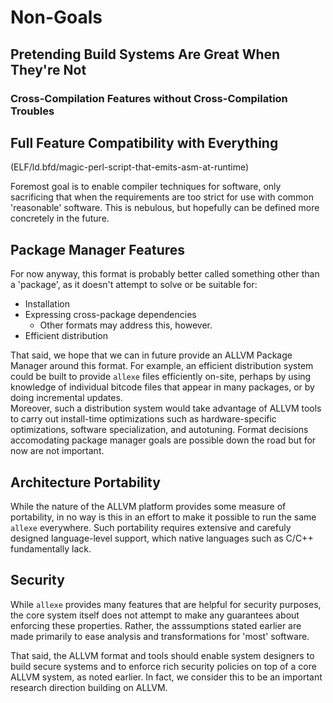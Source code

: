 # Non-Goals

## Pretending Build Systems Are Great When They're Not

### Cross-Compilation Features without Cross-Compilation Troubles

## Full Feature Compatibility with Everything

(ELF/ld.bfd/magic-perl-script-that-emits-asm-at-runtime)

Foremost goal is to enable compiler techniques for software,
only sacrificing that when the requirements are too strict
for use with common 'reasonable' software.
This is nebulous, but hopefully can be defined more
concretely in the future.

## Package Manager Features

For now anyway, this format is probably better called
something other than a 'package', as it doesn't attempt to
solve or be suitable for:

- Installation
- Expressing cross-package dependencies
  - Other formats may address this, however.
- Efficient distribution

That said, we hope that we can in future provide an ALLVM
Package Manager around this format. For example, an
efficient distribution system could be built to provide
`allexe` files efficiently on-site, perhaps by using knowledge of
individual bitcode files that appear in many packages,
or by doing incremental updates.  
Moreover, such a distribution system would take advantage of
ALLVM tools to carry out install-time optimizations such as
hardware-specific optimizations, software specialization, and autotuning.
Format decisions
accomodating package manager goals are possible
down the road but for now are not important.

## Architecture Portability

While the nature of the ALLVM platform provides some measure
of portability, in no way is this in an effort to make
it possible to run the same `allexe` everywhere.
Such portability requires extensive and carefuly designed
language-level support, which native languages such as C/C++
fundamentally lack.

## Security

While `allexe` provides many features that are helpful for
security purposes, the core system itself does not attempt
to make any guarantees about enforcing these properties.
Rather, the asssumptions stated earlier are made primarily
to ease analysis and transformations for 'most' software.

That said, the ALLVM format and tools should enable system designers to
build secure systems and to enforce rich security policies on top of a core
ALLVM system, as noted earlier. In fact, we consider this to be an
important research direction building on ALLVM.
